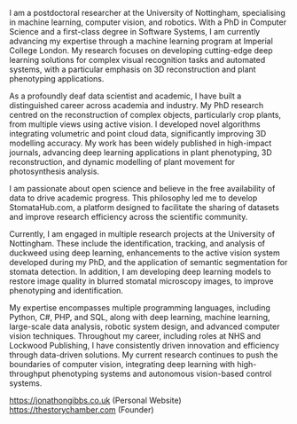 I am a postdoctoral researcher at the University of Nottingham, specialising in machine learning, computer vision, and robotics. With a PhD in Computer Science and a first-class degree in Software Systems, I am currently advancing my expertise through a machine learning program at Imperial College London. My research focuses on developing cutting-edge deep learning solutions for complex visual recognition tasks and automated systems, with a particular emphasis on 3D reconstruction and plant phenotyping applications.

As a profoundly deaf data scientist and academic, I have built a distinguished career across academia and industry. My PhD research centred on the reconstruction of complex objects, particularly crop plants, from multiple views using active vision. I developed novel algorithms integrating volumetric and point cloud data, significantly improving 3D modelling accuracy. My work has been widely published in high-impact journals, advancing deep learning applications in plant phenotyping, 3D reconstruction, and dynamic modelling of plant movement for photosynthesis analysis.

I am passionate about open science and believe in the free availability of data to drive academic progress. This philosophy led me to develop StomataHub.com, a platform designed to facilitate the sharing of datasets and improve research efficiency across the scientific community.

Currently, I am engaged in multiple research projects at the University of Nottingham. These include the identification, tracking, and analysis of duckweed using deep learning, enhancements to the active vision system developed during my PhD, and the application of semantic segmentation for stomata detection. In addition, I am developing deep learning models to restore image quality in blurred stomatal microscopy images, to improve phenotyping and identification.

My expertise encompasses multiple programming languages, including Python, C#, PHP, and SQL, along with deep learning, machine learning, large-scale data analysis, robotic system design, and advanced computer vision techniques. Throughout my career, including roles at NHS and Lockwood Publishing, I have consistently driven innovation and efficiency through data-driven solutions. My current research continues to push the boundaries of computer vision, integrating deep learning with high-throughput phenotyping systems and autonomous vision-based control systems.

https://jonathongibbs.co.uk (Personal Website)
https://thestorychamber.com (Founder)
